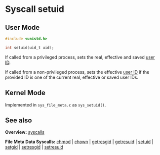 # Syscall setuid

## User Mode

```C
#include <unistd.h>

int setuid(uid_t uid);
```

If called from a privileged process, sets the real, effective and saved [user ID](../security/user_group_id.md).

If called from a non-privileged process, sets the effective [user ID](../security/user_group_id.md) if the provided ID is one of the current real, effective or saved user IDs.


## Kernel Mode

Implemented in `sys_file_meta.c` as `sys_setuid()`. 


## See also

**Overview:** [syscalls](syscalls.md)

**File Meta Data Syscalls:** [chmod](chmod.md) | [chown](chown.md) | [getresgid](getresgid.md) | [getresuid](getresuid.md) | [setuid](setuid.md) | [setgid](setgid.md) | [setresgid](setresgid.md) | [setresuid](setresuid.md)
